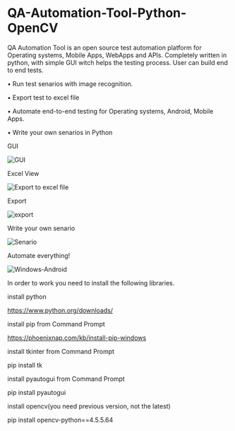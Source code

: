 # QA-Automation-Tool-Python-OpenCV

QA Automation Tool is an open source test automation platform for Operating systems, Mobile Apps, WebApps and APIs.
Completely written in python, with simple GUI witch helps the testing process.
User can build end to end tests.

  •	Run test senarios with image recognition.
  
  •	Export test to excel file
  
  •	Automate end-to-end testing for Operating systems, Android, Mobile Apps.
  
  •	Write your own senarios in Python
  
  
GUI

![GUI](https://user-images.githubusercontent.com/90090243/182790653-3160f3ef-1f95-4c17-b56b-6b2625d0c307.PNG)

Excel View

![Export to excel file](https://user-images.githubusercontent.com/90090243/182791081-ebe9c988-d678-43a9-8207-68081fbd2fd8.PNG)

Export

![export](https://user-images.githubusercontent.com/90090243/182791352-44b57f30-06e0-453a-8a8f-a236044edb93.png)

Write your own senario

![Senario](https://user-images.githubusercontent.com/90090243/182791589-f4f8c092-0897-47ea-9cbf-fa30f182bf20.PNG)

Automate everything!

![Windows-Android](https://user-images.githubusercontent.com/90090243/182791940-a9044102-12e2-4517-8f5c-85b2555dad4a.png)

In order to work you need to install the following libraries.


install python

https://www.python.org/downloads/


install pip from Command Prompt

https://phoenixnap.com/kb/install-pip-windows


install tkinter from Command Prompt

pip install tk


install pyautogui from Command Prompt

pip install pyautogui


install opencv(you need previous version, not the latest)

pip install opencv-python==4.5.5.64

  

  

  
